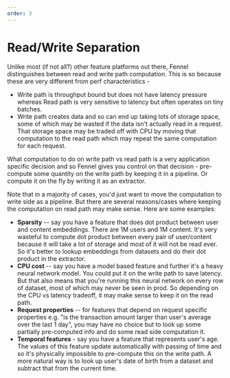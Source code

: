 ```yaml
---
order: 3
---
```


# Read/Write Separation

Unlike most (if not all?) other feature platforms out there, Fennel distinguishes between read and write path computation. This is so because these are very different from perf characteristics -&#x20;

* Write path is throughput bound but does not have latency pressure whereas Read path is very sensitive to latency but often operates on tiny batches.&#x20;
* Write path creates data and so can end up taking lots of storage space, some of which may be wasted if the data isn't actually read in a request. That storage space may be traded off with CPU by moving that computation to the read path which may repeat the same computation for each request.

What computation to do on write path vs read path is a very application specific decision and so Fennel gives you control on that decision - pre-compute some quantity on the write path by keeping it in a pipeline. Or compute it on the fly by writing it as an extractor.&#x20;

Note that in a majority of cases, you'd just want to move the computation to write side as a pipeline. But there are several reasons/cases where keeping the computation on read path may make sense. Here are some examples:

* **Sparsity** -- say you have a feature that does dot product between user and content embeddings. There are 1M users and 1M content. It's very wasteful to compute dot product between every pair of user/content because it will take a lot of storage and most of it will not be read ever. So it's better to lookup embeddings from datasets and do their dot product in the extractor.
* **CPU cost** -- say you have a model based feature and further it's a heavy neural network model. You could put it on the write path to save latency. But that also means that you're running this neural network on every row of dataset, most of which may never be seen in prod. So depending on the CPU vs latency tradeoff, it may make sense to keep it on the read path.&#x20;
* **Request properties** -- for features that depend on request specific properties e.g. "is the transaction amount larger than user's average over the last 1 day", you may have no choice but to look up some partially pre-computed info and do some read side computation it.&#x20;
* **Temporal features** - say you have a feature that represents user's age. The values of this feature update automatically with passing of time and so it's physically impossible to pre-compute this on the write path. A more natural way is to look up user's date of birth from a dataset and subtract that from the current time.
